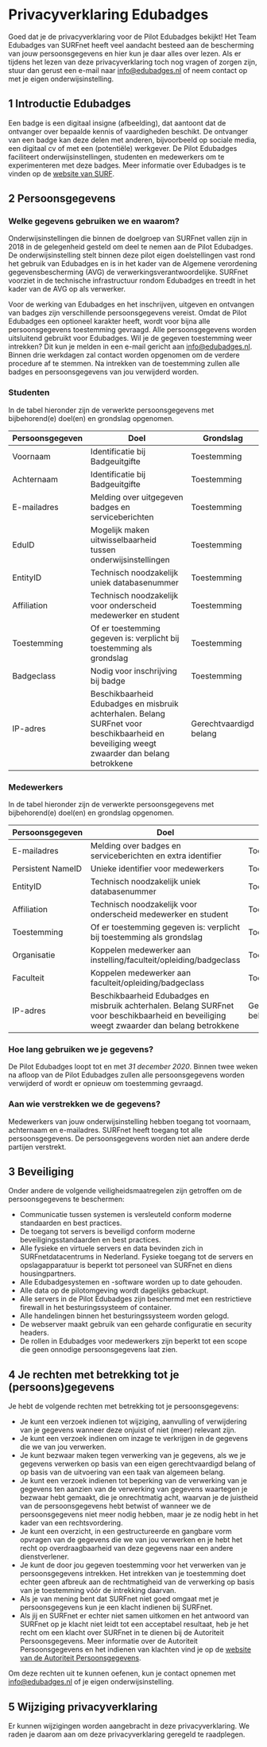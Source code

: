 # Privacyverklaring Edubadges
Goed dat je de privacyverklaring voor de Pilot Edubadges bekijkt! Het Team Edubadges van SURFnet heeft veel aandacht besteed aan de bescherming van jouw persoonsgegevens en hier kun je daar alles over lezen. Als er tijdens het lezen van deze privacyverklaring toch nog vragen of zorgen zijn, stuur dan gerust een e-mail naar [info@edubadges.nl](mailto:info@edubadges.nl) of neem contact op met je eigen onderwijsinstelling.

## 1 Introductie Edubadges
Een badge is een digitaal insigne (afbeelding), dat aantoont dat de ontvanger over bepaalde kennis of vaardigheden beschikt. De ontvanger van een badge kan deze delen met anderen, bijvoorbeeld op sociale media, een digitaal cv of met een (potentiële) werkgever. De Pilot Edubadges faciliteert onderwijsinstellingen, studenten en medewerkers om te experimenteren met deze badges. Meer informatie over Edubadges is te vinden op de [website van SURF](https://www.surf.nl/innovatieprojecten/onderwijsinnovatie-met-ict/edubadges-en-microcredentialing.html).

## 2 Persoonsgegevens
### Welke gegevens gebruiken we en waarom?
Onderwijsinstellingen die binnen de doelgroep van SURFnet vallen zijn in 2018 in de gelegenheid gesteld om deel te nemen aan de Pilot Edubadges. De onderwijsinstelling stelt binnen deze pilot eigen doelstellingen vast rond het gebruik van Edubadges en is in het kader van de Algemene verordening gegevensbescherming (AVG) de verwerkingsverantwoordelijke. SURFnet voorziet in de technische infrastructuur rondom Edubadges en treedt in het kader van de AVG op als verwerker. 

Voor de werking van Edubadges en het inschrijven, uitgeven en ontvangen van badges zijn verschillende persoonsgegevens vereist. Omdat de Pilot Edubadges een optioneel karakter heeft, wordt voor bijna alle persoonsgegevens toestemming gevraagd. Alle persoonsgegevens worden uitsluitend gebruikt voor Edubadges. Wil je de gegeven toestemming weer intrekken? Dit kun je melden in een e-mail gericht aan info@edubadges.nl. Binnen drie werkdagen zal contact worden opgenomen om de verdere procedure af te stemmen. Na intrekken van de toestemming zullen alle badges en persoonsgegevens van jou verwijderd worden.

### Studenten
In de tabel hieronder zijn de verwerkte persoonsgegevens met bijbehorend(e) doel(en) en grondslag opgenomen.

| **Persoonsgegeven** | **Doel** | **Grondslag** |
| ------------------- | -------- | ------------- |
| Voornaam | Identificatie bij Badgeuitgifte | Toestemming |
| Achternaam| Identificatie bij Badgeuitgifte | Toestemming |
| E-mailadres | Melding over uitgegeven badges en serviceberichten | Toestemming |
| EduID | Mogelijk maken uitwisselbaarheid tussen onderwijsinstellingen | Toestemming |
| EntityID | Technisch noodzakelijk uniek databasenummer | Toestemming |
| Affiliation | Technisch noodzakelijk voor onderscheid medewerker en student | Toestemming |
| Toestemming | Of er toestemming gegeven is: verplicht bij toestemming als grondslag | Toestemming |
| Badgeclass | Nodig voor inschrijving bij badge | Toestemming |
| IP-adres | Beschikbaarheid Edubadges en misbruik achterhalen. Belang SURFnet voor beschikbaarheid en beveiliging weegt zwaarder dan belang betrokkene | Gerechtvaardigd belang |

### Medewerkers
In de tabel hieronder zijn de verwerkte persoonsgegevens met bijbehorend(e) doel(en) en grondslag opgenomen.

| **Persoonsgegeven** | **Doel** | **Grondslag** |
| ------------------- | -------- | ------------- |
| E-mailadres | Melding over badges en serviceberichten en extra identifier | Toestemming |
| Persistent NameID | Unieke identifier voor medewerkers | Toestemming |
| EntityID | Technisch noodzakelijk uniek databasenummer | Toestemming |
| Affiliation | Technisch noodzakelijk voor onderscheid medewerker en student | Toestemming |
| Toestemming | Of er toestemming gegeven is: verplicht bij toestemming als grondslag | Toestemming |
| Organisatie | Koppelen medewerker aan instelling/faculteit/opleiding/badgeclass | Toestemming |
| Faculteit | Koppelen medewerker aan faculteit/opleiding/badgeclass | Toestemming |
| IP-adres | Beschikbaarheid Edubadges en misbruik achterhalen. Belang SURFnet voor beschikbaarheid en beveiliging weegt zwaarder dan belang betrokkene | Gerechtvaardigd belang |

### Hoe lang gebruiken we je gegevens?
De Pilot Edubadges loopt tot en met *31 december 2020*. Binnen twee weken na afloop van de Pilot Edubadges zullen alle persoonsgegevens worden verwijderd of wordt er opnieuw om toestemming gevraagd.

### Aan wie verstrekken we de gegevens?
Medewerkers van jouw onderwijsinstelling hebben toegang tot voornaam, achternaam en e-mailadres. SURFnet heeft toegang tot alle persoonsgegevens. De persoonsgegevens worden niet aan andere derde partijen verstrekt.

## 3 Beveiliging
Onder andere de volgende veiligheidsmaatregelen zijn getroffen om de persoonsgegevens te beschermen:

* Communicatie tussen systemen is versleuteld conform moderne standaarden en best practices.
* De toegang tot servers is beveiligd conform moderne beveiligingsstandaarden en best practices.
* Alle fysieke en virtuele servers en data bevinden zich in SURFnetdatacentrums in Nederland. Fysieke toegang tot de servers en opslagapparatuur is beperkt tot personeel van SURFnet en diens housingpartners.
* Alle Edubadgesystemen en -software worden up to date gehouden.
* Alle data op de pilotomgeving wordt dagelijks gebackupt.
* Alle servers in de Pilot Edubadges zijn beschermd met een restrictieve firewall in het besturingssysteem of container.
* Alle handelingen binnen het besturingssysteem worden gelogd.
* De webserver maakt gebruik van een geharde configuratie en security headers.
* De rollen in Edubadges voor medewerkers zijn beperkt tot een scope die geen onnodige persoonsgegevens laat zien.

## 4 Je rechten met betrekking tot je (persoons)gegevens
Je hebt de volgende rechten met betrekking tot je persoonsgegevens:

* Je kunt een verzoek indienen tot wijziging, aanvulling of verwijdering van je gegevens wanneer deze onjuist of niet (meer) relevant zijn.
* Je kunt een verzoek indienen om inzage te verkrijgen in de gegevens die we van jou verwerken.
* Je kunt bezwaar maken tegen verwerking van je gegevens, als we je gegevens verwerken op basis van een eigen gerechtvaardigd belang of op basis van de uitvoering van een taak van algemeen belang.
* Je kunt een verzoek indienen tot beperking van de verwerking van je gegevens ten aanzien van de verwerking van gegevens waartegen je bezwaar hebt gemaakt, die je onrechtmatig acht, waarvan je de juistheid van de persoonsgegevens hebt betwist of wanneer we de persoonsgegevens niet meer nodig hebben, maar je ze nodig hebt in het kader van een rechtsvordering.
* Je kunt een overzicht, in een gestructureerde en gangbare vorm opvragen van de gegevens die we van jou verwerken en je hebt het recht op overdraagbaarheid van deze gegevens naar een andere dienstverlener.
* Je kunt de door jou gegeven toestemming voor het verwerken van je persoonsgegevens intrekken. Het intrekken van je toestemming doet echter geen afbreuk aan de rechtmatigheid van de verwerking op basis van je toestemming vóór de intrekking daarvan.
* Als je van mening bent dat SURFnet niet goed omgaat met je persoonsgegevens kun je een klacht indienen bij SURFnet.
* Als jij en SURFnet er echter niet samen uitkomen en het antwoord van SURFnet op je klacht niet leidt tot een acceptabel resultaat, heb je het recht om een klacht over SURFnet in te dienen bij de Autoriteit Persoonsgegevens. Meer informatie over de Autoriteit Persoonsgegevens en het indienen van klachten vind je op de [website van de Autoriteit Persoonsgegevens](https://www.autoriteitpersoonsgegevens.nl).

Om deze rechten uit te kunnen oefenen, kun je contact opnemen met [info@edubadges.nl](mailto@info@edubadges.nl) of je eigen onderwijsinstelling.

## 5 Wijziging privacyverklaring
Er kunnen wijzigingen worden aangebracht in deze privacyverklaring. We raden je daarom aan om deze privacyverklaring geregeld te raadplegen. 

